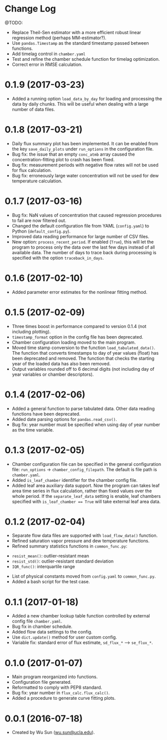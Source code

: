 # Change Log

@TODO:

- Replace Theil-Sen estimator with a more efficient robust linear regression method (perhaps MM-estimator?).
- Use `pandas.Timestamp` as the standard timestamp passed between functions.
- Add timelag control in `chamber.yaml`
- Test and refine the chamber schedule function for timelag optimization.
- Correct error in RMSE calculation.

# 0.1.9 (2017-03-23)

- Added a running option `load_data_by_day` for loading and processing the data by daily chunks. This will be useful when dealing with a large number of data files.

# 0.1.8 (2017-03-21)

- Daily flux summary plot has been implemented. It can be enabled from the key `save_daily_plots` under `run_options` in the configuration file.
- Bug fix: the issue that an empty `conc_atmb` array caused the concentration-fitting plot to crash has been fixed.
- Bug fix: measurement periods with negative flow rates will not be used for flux calculation.
- Bug fix: erroneously large water concentration will not be used for dew temperature calculation.

# 0.1.7 (2017-03-16)

- Bug fix: NaN values of concentration that caused regression procedures to fail are now filtered out.
- Changed the default configuration file from YAML (`config.yaml`) to Python (`default_config.py`).
- Improved data reading performance for large number of CSV files.
- New option: `process_recent_period`. If enabled (`True`), this will let the program to process only the data over the last few days instead of all available data. The number of days to trace back during processing is specified with the option `traceback_in_days`.

# 0.1.6 (2017-02-10)

- Added parameter error estimates for the nonlinear fitting method.

# 0.1.5 (2017-02-09)

- Three times boost in performance compared to version 0.1.4 (not including plotting).
- `timestamp_format` option in the config file has been deprecated.
- Chamber configuration loading moved to the main program.
- Moved time stamp conversion to the function `load_tabulated_data()`. The function that converts timestamps to day of year values (float) has been deprecated and removed. The function that checks the starting year of the loaded data has also been removed.
- Output variables rounded off to 6 decimal digits (not including day of year variables or chamber descriptors).

# 0.1.4 (2017-02-06)

- Added a general function to parse tabulated data. Other data reading functions have been deprecated.
- Added date parsing options for `pandas.read_csv()`.
- Bug fix: year number must be specified when using day of year number as the time variable.

# 0.1.3 (2017-02-05)

- Chamber configuration file can be specified in the general configuration file: `run_options` -> `chamber_config_filepath`. The default is file path is `chamber.yaml`.
- Added `is_leaf_chamber` identifier for the chamber config file.
- Added leaf area auxiliary data support. Now the program can takes leaf area time series in flux calculation, rather than fixed values over the whole period. If the `separate_leaf_data` setting is enable, leaf chambers specified with `is_leaf_chamber == True` will take external leaf area data.

# 0.1.2 (2017-02-04)

- Separate flow data files are supported with `load_flow_data()` function.
- Refined saturation vapor pressure and dew temperature functions.
- Refined summary statistics functions in `common_func.py`:
 * `resist_mean()`: outlier-resistant mean
 * `resist_std()`: outlier-resistant standard deviation
 * `IQR_func()`: interquartile range
- List of physical constants moved from `config.yaml` to `common_func.py`.
- Added a bash script for the test case.

# 0.1.1 (2017-01-18)

- Added a new chamber lookup table function controlled by external config file `chamber.yaml`.
- Bug fix in chamber schedule.
- Added flow data settings to the config.
- Use `dict.update()` method for user custom config.
- Variable fix: standard error of flux estimate, `sd_flux_*` --> `se_flux_*`.

# 0.1.0 (2017-01-07)

- Main program reorganized into functions.
- Configuration file generated.
- Reformatted to comply with PEP8 standard.
- Bug fix: year number in `flux_calc.flux_calc()`.
- Added a procedure to generate curve fitting plots.

# 0.0.1 (2016-07-18)

- Created by Wu Sun (wu.sun@ucla.edu).
